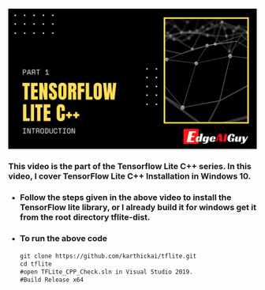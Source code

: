 [![Alt text](../images/TFLite-01-thumbnail.png "TensorFlow Lite C++")](https://youtu.be/tdSaPdDqyRc)
### This video is the part of the Tensorflow Lite C++ series. In this video, I cover TensorFlow Lite C++ Installation in Windows 10.

<!-- row 6 -->

- ### Follow the steps given in the above video to install the TensorFlow lite library, or I already build it for windows get it from the root directory tflite-dist.
- ### To run the above code 
  ```
  git clone https://github.com/karthickai/tflite.git
  cd tflite
  #open TFLite_CPP_Check.sln in Visual Studio 2019.
  #Build Release x64
  ```
